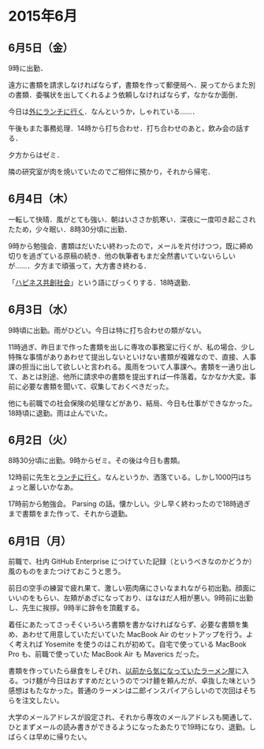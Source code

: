 2015年6月
===============
6月5日（金）
---------------
9時に出勤．

遠方に書類を請求しなければならず，書類を作って郵便局へ．戻ってからまた別の書類．委嘱状を出してくれるよう依頼しなければならず，なかなか面倒．

今日は[外にランチに行く](http://tabelog.com/tokyo/A1317/A131711/13008236/)．なんというか，しゃれている……．

午後もまた事務処理．14時から打ち合わせ．打ち合わせのあと，飲み会の話する．

夕方からはゼミ．

隣の研究室が肉を焼いていたのでご相伴に預かり，それから帰宅．

6月4日（木）
---------------
一転して快晴．風がとても強い．朝はいささか肌寒い．深夜に一度叩き起こされたため，少々眠い．8時30分頃に出勤．

9時から勉強会．書類はだいたい終わったので，メールを片付けつつ，既に締め切りを過ぎている原稿の続き．他の執筆者もまだ全然書いていないらしいが……．夕方まで頑張って，大方書き終わる．

「[ハピネス共創社会](http://www.pe.titech.ac.jp/qnerc/COI/index.html)」という語にびっくりする．18時退勤．

6月3日（水）
---------------
9時頃に出勤。雨がひどい。今日は特に打ち合わせの類がない。

11時過ぎ、昨日まで作った書類を出しに専攻の事務室に行くが、私の場合、少し特殊な事情がありあわせて提出しないといけない書類が複雑なので、直接、人事課の担当に出して欲しいと言われる。風雨をついて人事課へ。書類を一通り出して、あとは別途、他所に請求中の書類を提出すれば一件落着。なかなか大変。事前に必要な書類を聞いて、収集しておくべきだった。

他にも前職での社会保険の処理などがあり、結局、今日も仕事ができなかった。18時頃に退勤。雨は止んでいた。

6月2日（火）
---------------
8時30分頃に出勤。9時からゼミ。その後は今日も書類。

12時前に先生と[ランチに行く](http://tabelog.com/tokyo/A1317/A131711/13120692/)。なんというか、洒落ている。しかし1000円はちょっと厳しいかなあ。

17時前から勉強会。 Parsing の話。懐かしい。少し早く終わったので18時過ぎまで書類をまた作って、それから退勤。

6月1日（月）
---------------
前職で、社内 GitHub Enterprise につけていた記録（というべきなのかどうか）風のものをまたつけておこうと思う。

前日の空手の練習で疲れ果て、激しい筋肉痛にさいなまれながら初出勤。顔面にいいのをもらい、左頬があざになっており、はなはだ人相が悪い。9時前に出勤し、先生に挨拶。9時半に辞令を頂戴する。

着任にあたってさっそくいろいろ書類を書かなければならず、必要な書類を集め、あわせて用意していただいていた MacBook Air のセットアップを行う。よく考えれば Yosemite を使うのはこれが初めて。自宅で使っている MacBook Pro も、前職で使っていた MacBook Air も Maverics だった。

書類を作っていたら昼食をしそびれ、[以前から気になっていたラーメン屋](http://tabelog.com/tokyo/A1317/A131711/13048427/)に入る。つけ麺が今日はおすすめだというのでつけ麺を頼んだが、卓抜した味という感想はもたなかった。普通のラーメンは二郎インスパイアらしいので次回はそちらを注文したい。

大学のメールアドレスが設定され、それから専攻のメールアドレスも開通して、ひとまずメールの読み書きができるようになったあたりで19時になり、退勤。しばらくは早めに帰りたい。

